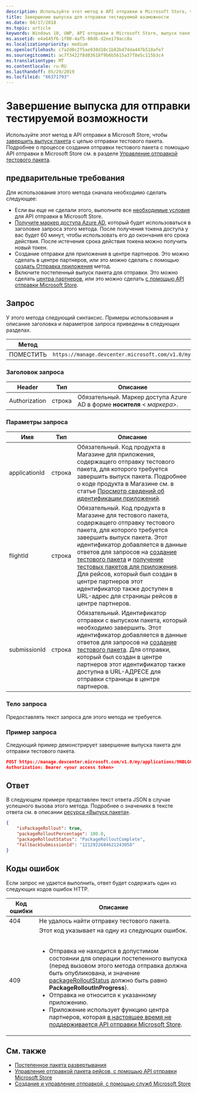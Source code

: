 ```yaml
---
description: Используйте этот метод в API отправки в Microsoft Store, чтобы завершить выпуск пакета с целью отправки тестового пакета.
title: Завершение выпуска для отправки тестируемой возможности
ms.date: 04/17/2018
ms.topic: article
keywords: Windows 10, UWP, API отправки в Microsoft Store, выпуск пакета, отправка тестируемой возможности, завершение
ms.assetid: e4a645f6-1f00-4af5-80d6-d2ee179acc8a
ms.localizationpriority: medium
ms.openlocfilehash: c7a2d0c2f5ae938d10c1b82bd74da447b510afe7
ms.sourcegitcommit: ac7f3422f8d83618f9b6b5615a37f8e5c115b3c4
ms.translationtype: MT
ms.contentlocale: ru-RU
ms.lasthandoff: 05/29/2019
ms.locfileid: "66371793"
---
```

# <a name="finalize-the-rollout-for-a-flight-submission"></a>Завершение выпуска для отправки тестируемой возможности


Используйте этот метод в API отправки в Microsoft Store, чтобы [завершить выпуск пакета](../publish/gradual-package-rollout.md#completing-the-rollout) с целью отправки тестового пакета. Подробнее о процессе создания отправки тестового пакета с помощью API отправки в Microsoft Store см. в разделе [Управление отправкой тестового пакета](manage-flight-submissions.md).


## <a name="prerequisites"></a>предварительные требования

Для использования этого метода сначала необходимо сделать следующее:

* Если вы еще не сделали этого, выполните все [необходимые условия](create-and-manage-submissions-using-windows-store-services.md#prerequisites) для API отправки в Microsoft Store.
* [Получите маркер доступа Azure AD](create-and-manage-submissions-using-windows-store-services.md#obtain-an-azure-ad-access-token), который будет использоваться в заголовке запроса этого метода. После получения токена доступа у вас будет 60 минут, чтобы использовать его до окончания его срока действия. После истечения срока действия токена можно получить новый токен.
* Создание отправки для приложения в центре партнеров. Это можно сделать в центре партнеров, или это можно сделать с помощью [создать Отправка приложения](create-an-app-submission.md) метод.
* Включите постепенный выпуск пакета для отправки. Это можно сделать [центра партнеров](../publish/gradual-package-rollout.md), или это можно сделать [с помощью API отправки Microsoft Store](manage-flight-submissions.md#manage-gradual-package-rollout).

## <a name="request"></a>Запрос

У этого метода следующий синтаксис. Примеры использования и описание заголовка и параметров запроса приведены в следующих разделах.

| Метод | Универсальный код ресурса (URI) запроса                                                      |
|--------|------------------------------------------------------------------|
| ПОМЕСТИТЬ   | `https://manage.devcenter.microsoft.com/v1.0/my/applications/{applicationId}/flights/{flightId}/submissions/{submissionId}/finalizepackagerollout` |


### <a name="request-header"></a>Заголовок запроса

| Header        | Тип   | Описание                                                                 |
|---------------|--------|-----------------------------------------------------------------------------|
| Authorization | строка | Обязательный. Маркер доступа Azure AD в форме **носителя** &lt; *маркера*&gt;. |


### <a name="request-parameters"></a>Параметры запроса

| Имя        | Тип   | Описание                                                                 |
|---------------|--------|-----------------------------------------------------------------------------|
| applicationId | строка | Обязательный. Код продукта в Магазине для приложения, содержащего отправку тестового пакета, для которого требуется завершить выпуск пакета. Подробнее о коде продукта в Магазине см. в статье [Просмотр сведений об идентификации приложений](https://docs.microsoft.com/windows/uwp/publish/view-app-identity-details).  |
| flightId | строка | Обязательный. Код продукта в Магазине для тестового пакета, содержащего отправку тестового пакета, для которого требуется завершить выпуск пакета. Этот идентификатор добавляется в данные ответов для запросов на [создание тестового пакета](create-a-flight.md) и [получение тестовых пакетов для приложения](get-flights-for-an-app.md). Для рейсов, который был создан в центре партнеров этот идентификатор также доступен в URL-адрес для страницы рейсов в центре партнеров. |
| submissionId | строка | Обязательный. Идентификатор отправки с выпуском пакета, который необходимо завершить. Этот идентификатор добавляется в данные ответов для запросов на [создание тестового пакета](create-a-flight-submission.md). Для отправки, который был создан в центре партнеров этот идентификатор также доступна в URL-АДРЕСЕ для отправки страницы в центре партнеров.  |


### <a name="request-body"></a>Тело запроса

Предоставлять текст запроса для этого метода не требуется.

### <a name="request-example"></a>Пример запроса

Следующий пример демонстрирует завершение выпуска пакета для отправки тестового пакета.

```json
POST https://manage.devcenter.microsoft.com/v1.0/my/applications/9NBLGGH4R315/flights/43e448df-97c9-4a43-a0bc-2a445e736bcd/submissions/1152921504621243680/finalizepackagerollout HTTP/1.1
Authorization: Bearer <your access token>
```

## <a name="response"></a>Ответ

В следующем примере представлен текст ответа JSON в случае успешного вызова этого метода. Подробнее о значениях в тексте ответа см. в описании [ресурса «Выпуск пакета»](manage-flight-submissions.md#package-rollout-object).

```json
{
    "isPackageRollout": true,
    "packageRolloutPercentage": 100.0,
    "packageRolloutStatus": "PackageRolloutComplete",
    "fallbackSubmissionId": "1212922684621243058"
}
```

## <a name="error-codes"></a>Коды ошибок

Если запрос не удается выполнить, ответ будет содержать один из следующих кодов ошибок HTTP.

| Код ошибки |  Описание   |
|--------|------------------|
| 404  | Не удалось найти отправку тестового пакета. |
| 409  | Этот код указывает на одну из следующих ошибок.<br/><br/><ul><li>Отправка не находится в допустимом состоянии для операции постепенного выпуска (перед вызовом этого метода отправка должна быть опубликована, и значение [packageRolloutStatus](manage-flight-submissions.md#package-rollout-object) должно быть равно **PackageRolloutInProgress**).</li><li>Отправка не относится к указанному приложению.</li><li>Приложение использует функцию центра партнеров, которая [в настоящее время не поддерживается API отправки Microsoft Store](create-and-manage-submissions-using-windows-store-services.md#not_supported).</li></ul> |   


## <a name="related-topics"></a>См. также

* [Постепенное пакета развертывания](../publish/gradual-package-rollout.md)
* [Управление отправкой пакета рейсов, с помощью API отправки Microsoft Store](manage-flight-submissions.md)
* [Создание и управление отправкой, с помощью служб Microsoft Store](create-and-manage-submissions-using-windows-store-services.md)
